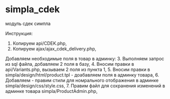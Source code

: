 # simpla_cdek
модуль сдек симпла

Инструкция:
1. Копируем api/CDEK.php,
2. Копируем ajax/ajax_cdek_delivery.php,

Добавляем необходимые поля в товар в админку:
3. Выполняем запрос из sql файла, добавляем 2 поля в базу,
4. Вносим правки в api/Variants.php, вызываем 2 поля из пункта 1,
5. Вносим правки в simpla/design/html/product.tpl - доабавляем поля в админку товара,
6. Добавляем - правим стили для номрального отображения в админке simpla/design/css/style.css, 
7. Правим файл для сохранения изменений в админке товара simpla/ProductAdmin.php,
